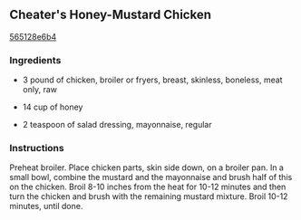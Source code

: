 ## Cheater's Honey-Mustard Chicken

[565128e6b4](http://www.food.com/recipe/cheaters-honey-mustard-chicken-125746)

### Ingredients

 - 3 pound of chicken, broiler or fryers, breast, skinless, boneless, meat only, raw

 - 14 cup of honey

 - 2 teaspoon of salad dressing, mayonnaise, regular

### Instructions

Preheat broiler. Place chicken parts, skin side down, on a broiler pan. In a small bowl, combine the mustard and the mayonnaise and brush half of this on the chicken. Broil 8-10 inches from the heat for 10-12 minutes and then turn the chicken and brush with the remaining mustard mixture. Broil 10-12 minutes, until done.